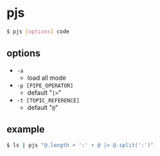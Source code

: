# pjs
```sh
$ pjs [options] code
```

## options
* `-a`
  * load all mode
* `-p [PIPE_OPERATOR] `
    * default "`|>`"
* `-t [TOPIC_REFERENCE]`
    * default "`@`"

## example
```sh
$ ls | pjs "@.length + ':' + @ |> @.split(':')"
```

